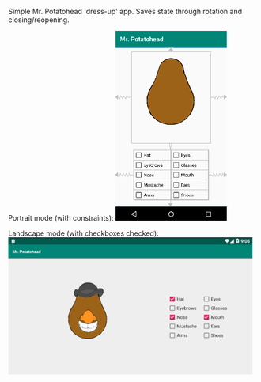 Simple Mr. Potatohead 'dress-up' app. Saves state through rotation and closing/reopening.

Portrait mode (with constraints):
![Portrait](portrait.png)

Landscape mode (with checkboxes checked):
![Landscape](landscape.png)
